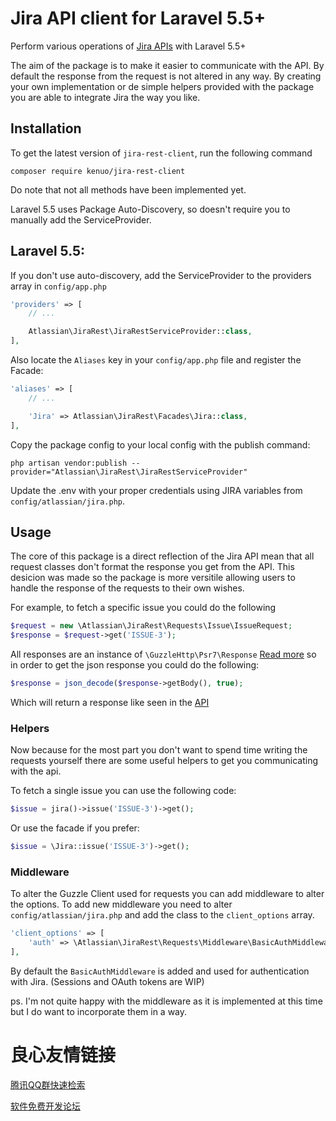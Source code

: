 # Jira API client for Laravel 5.5+

Perform various operations of [Jira APIs](https://developer.atlassian.com/cloud/jira/platform/rest/) with Laravel 5.5+

The aim of the package is to make it easier to communicate with the API. By default the response from the request is not altered in any way.
By creating your own implementation or de simple helpers provided with the package you are able to integrate Jira the way you like.

## Installation

To get the latest version of `jira-rest-client`, run the following command
```shell
composer require kenuo/jira-rest-client
```
Do note that not all methods have been implemented yet.

Laravel 5.5 uses Package Auto-Discovery, so doesn't require you to manually add the ServiceProvider.

## Laravel 5.5:

If you don't use auto-discovery, add the ServiceProvider to the providers array in `config/app.php`
```php
'providers' => [
    // ...

    Atlassian\JiraRest\JiraRestServiceProvider::class,
],
```

Also locate the `Aliases` key in your `config/app.php` file and register the Facade:

```php
'aliases' => [
    // ...

    'Jira' => Atlassian\JiraRest\Facades\Jira::class,
],
```
Copy the package config to your local config with the publish command:
```shell
php artisan vendor:publish --provider="Atlassian\JiraRest\JiraRestServiceProvider"
```

Update the .env with your proper credentials using JIRA variables from `config/atlassian/jira.php`.

## Usage

The core of this package is a direct reflection of the Jira API mean that all request classes don't format the response you get from the API.
This desicion was made so the package is more versitile allowing users to handle the response of the requests to their own wishes. 

For example, to fetch a specific issue you could do the following
```php
$request = new \Atlassian\JiraRest\Requests\Issue\IssueRequest;
$response = $request->get('ISSUE-3');
```

All responses are an instance of `\GuzzleHttp\Psr7\Response` [Read more](http://docs.guzzlephp.org/en/stable/psr7.html) so in order to get the json response you could do the following:
```php
$response = json_decode($response->getBody(), true);
``` 
Which will return a response like seen in the [API](https://developer.atlassian.com/cloud/jira/platform/rest/#api-api-2-issue-issueIdOrKey-get)

### Helpers
Now because for the most part you don't want to spend time writing the requests yourself there are some useful helpers to get you communicating with the api.

To fetch a single issue you can use the following code:
```php
$issue = jira()->issue('ISSUE-3')->get();
```

Or use the facade if you prefer:
```php
$issue = \Jira::issue('ISSUE-3')->get();
```

### Middleware
To alter the Guzzle Client used for requests you can add middleware to alter the options. To add new middleware you need to alter `config/atlassian/jira.php` and add the class to the `client_options` array.
```php
'client_options' => [
    'auth' => \Atlassian\JiraRest\Requests\Middleware\BasicAuthMiddleware::class,
],
```
By default the `BasicAuthMiddleware` is added and used for authentication with Jira. (Sessions and OAuth tokens are WIP)

ps. I'm not quite happy with the middleware as it is implemented at this time but I do want to incorporate them in a way.


 # 良心友情链接

[腾讯QQ群快速检索](http://u.720life.cn/s/8cf73f7c)

[软件免费开发论坛](http://u.720life.cn/s/bbb01dc0)